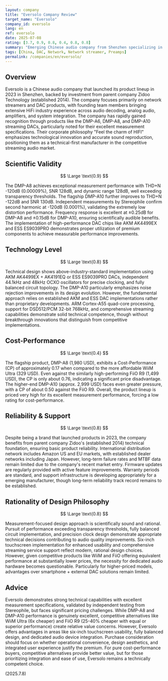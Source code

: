 ```yaml
---
layout: company
title: "Eversolo Company Review"
target_name: "Eversolo"
company_id: eversolo
lang: en
ref: eversolo
date: 2025-07-08
rating: [3.7, 0.9, 0.8, 0.4, 0.8, 0.8]
summary: "Emerging Chinese audio company from Shenzhen specializing in streaming DACs. Shows strong technical capabilities with DMP-A8 and DMP-A10 featuring excellent measurement specs using AKM and ESS DACs, but faces pricing pressure from competitive alternatives."
tags: [China, DAC, Network, Network streamer, Preamps]
permalink: /companies/en/eversolo/
---
```

## Overview

Eversolo is a Chinese audio company that launched its product lineup in 2023 in Shenzhen, backed by investment from parent company Zidoo Technology (established 2014). The company focuses primarily on network streamers and DAC products, with founding team members bringing extensive HiFi industry experience across audio decoding, analog audio, amplifiers, and system integration. The company has rapidly gained recognition through products like the DMP-A6, DMP-A8, and DMP-A10 streaming DACs, particularly noted for their excellent measurement specifications. Their corporate philosophy "Feel the charm of HIFI" emphasizes technological innovation and accurate sound reproduction, positioning them as a technical-first manufacturer in the competitive streaming audio market.

## Scientific Validity

$$ \Large \text{0.9} $$

The DMP-A8 achieves exceptional measurement performance with THD+N -120dB (0.00009%), SNR 128dB, and dynamic range 128dB, well exceeding transparency thresholds. The flagship DMP-A10 further improves to THD+N -122dB and SNR 130dB. Independent measurements by Stereophile confirm second harmonic at -120dB (0.0001%), validating the extremely low distortion performance. Frequency response is excellent at ±0.25dB for DMP-A8 and ±0.15dB for DMP-A10, ensuring scientifically audible benefits. The implementation of high-performance DAC chips like AKM AK4499EX and ESS ES9039PRO demonstrates proper utilization of premium components to achieve measurable performance improvements.

## Technology Level

$$ \Large \text{0.8} $$

Technical design shows above-industry-standard implementation using AKM AK4499EX + AK4191EQ or ESS ES9039PRO DACs, independent 44.1kHz and 48kHz OCXO oscillators for precise clocking, and fully balanced circuit topology. The DMP-A10 particularly emphasizes noise rejection improvements in its design evolution. However, the fundamental approach relies on established AKM and ESS DAC implementations rather than proprietary developments. ARM Cortex-A55 quad-core processing, support for DSD512/PCM 32-bit 768kHz, and comprehensive streaming capabilities demonstrate solid technical competence, though without breakthrough innovations that distinguish from competitive implementations.

## Cost-Performance

$$ \Large \text{0.4} $$

The flagship product, DMP-A8 (1,980 USD), exhibits a Cost-Performance (CP) of approximately 0.17 when compared to the more affordable WiiM Ultra (329 USD). Even against the similarly high-performing FiiO R9 (1,499 USD), the CP is only about 0.76, indicating a significant price disadvantage. The higher-end DMP-A10 (approx. 2,999 USD) faces even greater pressure, with a CP of about 0.50 against the FiiO R9. Overall, the product lineup is priced very high for its excellent measurement performance, forcing a low rating for cost-performance.

## Reliability & Support

$$ \Large \text{0.8} $$

Despite being a brand that launched products in 2023, the company benefits from parent company Zidoo's (established 2014) technical foundation, ensuring basic product reliability. International distribution network includes Amazon US and EU markets, with established dealer networks including Japan. However, long-term failure rates and MTBF data remain limited due to the company's recent market entry. Firmware updates are regularly provided with active feature improvements. Warranty periods are standard, and support infrastructure is developing appropriately for a emerging manufacturer, though long-term reliability track record remains to be established.

## Rationality of Design Philosophy

$$ \Large \text{0.8} $$

Measurement-focused design approach is scientifically sound and rational. Pursuit of performance exceeding transparency thresholds, fully balanced circuit implementation, and precision clock design demonstrate appropriate technical decisions contributing to audio quality improvements. Six-inch touchscreen implementation for enhanced usability and comprehensive streaming service support reflect modern, rational design choices. However, given competitive products like WiiM and FiiO offering equivalent performance at substantially lower prices, the necessity for dedicated audio hardware becomes questionable. Particularly for higher-priced models, advantages over smartphone + external DAC solutions remain limited.

## Advice

Eversolo demonstrates strong technical capabilities with excellent measurement specifications, validated by independent testing from Stereophile, but faces significant pricing challenges. While DMP-A8 and DMP-A10 performance is genuinely excellent, competitive alternatives like WiiM Ultra (6x cheaper) and FiiO R9 (25-40% cheaper with equal or superior performance) create relative value concerns. However, Eversolo offers advantages in areas like six-inch touchscreen usability, fully balanced design, and dedicated audio device integration. Purchase consideration should focus on whether operational convenience, design aesthetics, and integrated user experience justify the premium. For pure cost-performance buyers, competitive alternatives provide better value, but for those prioritizing integration and ease of use, Eversolo remains a technically competent choice.

(2025.7.8)